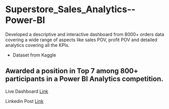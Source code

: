 # Superstore_Sales_Analytics--Power-BI
Developed a descriptive and interactive dashboard from 8000+ orders data covering a wide range of aspects like sales POV, profit POV and detailed analytics covering all the KPIs.

- Dataset from Kaggle

## Awarded a position in Top 7 among 800+ participants in a Power BI Analytics competition.

Live Dashboard [Link](https://www.novypro.com/project/superstore-dashboard-superstore-analytics)

Linkedin Post [Link](https://www.linkedin.com/posts/akash-jayakrishnan-5221081ab_superstore-analytics-dashboard-in-powerbi-activity-6971584894741172224-xQZ9?utm_source=share&utm_medium=member_desktop)





